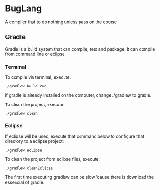 # BugLang
A compiler that to do nothing unless pass on the course

## Gradle
Gradle is a build system that can compile, test and package. It can compile from command line or eclipse

### Terminal
To compile via terminal, execute:

```shell
./gradlew build run
```

if gradle is already installed on the computer, change ./gradlew to gradle.

To clean the project, execute:

```shell
./gradlew clean
```

### Eclipse
If eclipse will be used, execute that command below to configure that directory to a eclipse project:

```shell
./gradlew eclipse
```

To clean the project from eclipse files, execute:

```shell
./gradlew cleanEclipse
```

The first time executing gradlew can be slow 'cause there is download the essencial of gradle.
